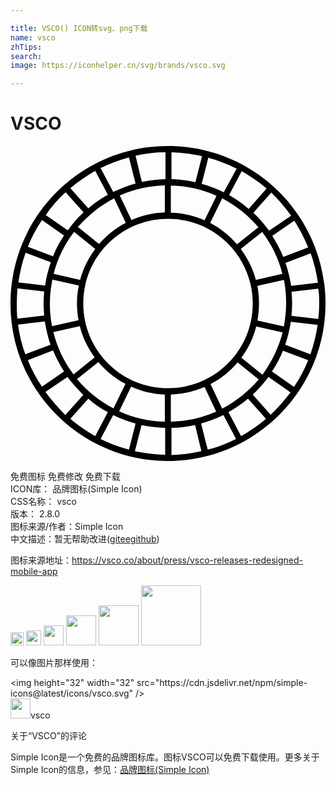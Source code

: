 ```yaml
---

title: VSCO() ICON转svg、png下载
name: vsco
zhTips: 
search: 
image: https://iconhelper.cn/svg/brands/vsco.svg

---
```


# VSCO  <small style="font-size: 60%;font-weight: 100"></small>

<div id="svg" class="svg-wrap">
<svg role="img" viewBox="0 0 24 24" xmlns="http://www.w3.org/2000/svg"><title>VSCO icon</title><path d="M12 0C5.376 0 0 5.376 0 12s5.376 12 12 12 12-5.376 12-12S18.624 0 12 0zm11.52 12c0 .408-.023.792-.072 1.176l-2.04-.24c.024-.312.05-.624.05-.936 0-.288-.025-.6-.05-.888l2.04-.24c.072.384.072.744.072 1.128zM.479 12c0-.384.024-.769.049-1.152l2.04.24c-.024.312-.047.6-.047.912s.023.6.047.912l-2.04.24C.479 12.769.479 12.384.479 12zm20.472-3.096l1.921-.72c.264.72.433 1.464.552 2.232l-2.04.24c-.097-.6-.24-1.2-.433-1.752zM21 12c0 .6-.072 1.176-.167 1.752l-2.017-.455c.071-.409.119-.841.119-1.297s-.048-.912-.119-1.344l2.017-.457c.118.577.167 1.177.167 1.801zm-9 6.456C8.435 18.455 5.545 15.565 5.544 12 5.545 8.435 8.435 5.545 12 5.544c3.565.001 6.455 2.891 6.456 6.456.008 3.559-2.871 6.448-6.429 6.456H12zM12.216 21v-2.064c.885-.029 1.756-.224 2.568-.575l.888 1.872c-1.09.482-2.264.742-3.456.767zm-3.936-.791l.912-1.873c.792.359 1.656.575 2.568.6V21c-1.202-.023-2.386-.293-3.48-.791zM3 12c0-.624.072-1.224.192-1.824l2.016.456c-.098.45-.146.908-.144 1.368 0 .432.048.864.12 1.272l-2.016.455C3.051 13.159 2.994 12.58 3 12zm8.76-9v2.064c-.877.029-1.74.224-2.544.576l-.888-1.871C9.411 3.291 10.577 3.03 11.76 3zm3.935.792l-.911 1.872c-.809-.363-1.682-.559-2.568-.576V3.024c1.248 0 2.424.288 3.479.768zm5.088 4.656c-.231-.56-.513-1.098-.84-1.608l1.681-1.152c.407.648.768 1.32 1.056 2.04l-1.897.72zm-.07 1.296l-2.018.456c-.23-.85-.621-1.648-1.151-2.352l1.632-1.295c.72.959 1.248 2.015 1.537 3.191zm-3.457-2.256c-.572-.667-1.264-1.22-2.04-1.633l.912-1.871c1.056.549 1.993 1.299 2.76 2.208l-1.632 1.296zm-.6-3.744l.96-1.824c.672.384 1.295.816 1.896 1.32L18.145 4.8c-.461-.401-.959-.754-1.489-1.056zm-.408-.216c-.54-.266-1.102-.483-1.68-.648l.504-1.992c.744.216 1.464.48 2.159.84l-.983 1.8zm-2.16-.768c-.6-.144-1.2-.216-1.824-.239V.479c.793.024 1.584.12 2.328.289l-.504 1.992zm-2.28-.239c-.605.021-1.207.094-1.8.216L9.528.744c.72-.168 1.487-.265 2.28-.265v2.042zm-2.28.334c-.586.167-1.156.384-1.704.649l-.96-1.824c.691-.343 1.415-.616 2.16-.816l.504 1.991zm-2.112.865c-.529.294-1.027.64-1.488 1.032L4.56 3.216c.6-.504 1.224-.936 1.896-1.319l.96 1.823zm.48.264l.888 1.871c-.792.408-1.464.96-2.04 1.608L5.136 6.168c.775-.895 1.711-1.636 2.76-2.184zM4.848 6.552l1.608 1.295c-.53.705-.921 1.503-1.152 2.353l-2.016-.456c.312-1.2.84-2.28 1.56-3.192zM3.24 8.4l-1.92-.72c.287-.72.648-1.416 1.08-2.04l1.68 1.176c-.341.494-.623 1.025-.84 1.584zm-.168.455c-.192.577-.36 1.152-.432 1.776L.6 10.393c.12-.769.288-1.537.553-2.257l1.919.719zm-.456 4.513c.096.6.239 1.2.432 1.776l-1.92.72c-.271-.728-.456-1.485-.552-2.257l2.04-.239zm.624 2.208c.239.576.528 1.104.84 1.607L2.4 18.336c-.435-.629-.797-1.306-1.08-2.016l1.92-.744zm.024-1.392l2.017-.456c.216.864.624 1.681 1.128 2.376L4.8 17.4c-.725-.957-1.247-2.051-1.536-3.216zm3.432 2.28c.577.672 1.272 1.248 2.064 1.656l-.912 1.872c-1.063-.557-2.009-1.315-2.784-2.232l1.632-1.296zm.72 3.815l-.96 1.825c-.674-.376-1.31-.819-1.896-1.321l1.368-1.535c.456.407.936.744 1.488 1.031zm.408.217c.528.264 1.104.48 1.705.647l-.504 1.992c-.747-.196-1.471-.469-2.16-.815l.959-1.824zm2.16.768c.576.12 1.176.193 1.8.217v2.039c-.774-.026-1.544-.114-2.305-.264l.505-1.992zm2.28.216c.605-.021 1.207-.094 1.801-.217l.479 1.992c-.749.168-1.513.264-2.28.287V21.48zm2.257-.336c.586-.165 1.155-.382 1.703-.647l.96 1.824c-.688.35-1.412.623-2.159.815l-.504-1.992zm2.086-.865c.528-.287 1.032-.647 1.488-1.031l1.369 1.535c-.588.502-1.223.945-1.896 1.321l-.961-1.825zm-.479-.263l-.888-1.871c.788-.414 1.489-.977 2.064-1.656l1.606 1.296c-.778.91-1.722 1.668-2.782 2.231zm3.071-2.592l-1.607-1.296c.532-.708.916-1.517 1.128-2.376l2.017.456c-.311 1.157-.831 2.248-1.538 3.216zM20.76 15.6l1.92.721c-.288.72-.648 1.392-1.079 2.04l-1.682-1.177c.337-.504.624-1.032.841-1.584zm.168-.455c.192-.553.336-1.152.433-1.752l2.039.239c-.11.761-.294 1.508-.551 2.232l-1.921-.719zm.456-9.841l-1.681 1.152c-.358-.49-.76-.947-1.199-1.368l1.368-1.536c.552.552 1.056 1.128 1.512 1.752zM4.2 3.528l1.368 1.536c-.456.408-.84.864-1.2 1.368l-1.68-1.176c.431-.636.94-1.216 1.512-1.728zM2.664 18.744l1.68-1.152c.36.48.769.937 1.2 1.369l-1.368 1.535c-.548-.545-1.054-1.131-1.512-1.752zm17.16 1.729l-1.368-1.537c.432-.407.841-.863 1.199-1.344l1.682 1.176c-.457.6-.961 1.175-1.513 1.705z"/></svg>
</div>
<detail full-name='vsco'></detail>

<div class="detail-page">
<p>
<span><span class="badge-success badge">免费图标</span> <span class="badge-success badge">免费修改</span>  <span class="badge-success badge">免费下载</span> </span>
<br/>
<span>
ICON库：
<span class="badge-secondary badge">品牌图标(Simple Icon)</span> 
</span>
<br/>
<span>
CSS名称：
<span class="badge-secondary badge">vsco</span> 
</span>

<br/>
<span>
版本：
<span class="badge-secondary badge">2.8.0</span> 
</span>
<br/>
<span>图标来源/作者：<span class="badge-light badge">Simple Icon</span></span> 
<br/>
<span class="zh-detail">中文描述：暂无<span class="help-link"><span>帮助改进</span>(<a href="https://gitee.com/liuwave/icon-helper/edit/master/json/brands/vsco.json" target="_blank" rel="noopener noreferrer">gitee</a><a href="https://github.com/liuwave/icon-helper/edit/master/json/brands/vsco.json" target="_blank" rel="noopener noreferrer">github</a></span>)</span><br/>
</p>
</div><div class="description description alert alert-light"><p>图标来源地址：<a href="https://vsco.co/about/press/vsco-releases-redesigned-mobile-app" target="_blank" rel="noopener noreferrer">https://vsco.co/about/press/vsco-releases-redesigned-mobile-app</a></p></div>
<div class="alert alert-dark">
<img height="21" width="21" src="https://cdn.jsdelivr.net/npm/simple-icons@latest/icons/vsco.svg" />
<img height="24" width="24" src="https://cdn.jsdelivr.net/npm/simple-icons@latest/icons/vsco.svg" />
<img height="32" width="32" src="https://cdn.jsdelivr.net/npm/simple-icons@latest/icons/vsco.svg" />
<img height="48" width="48" src="https://cdn.jsdelivr.net/npm/simple-icons@latest/icons/vsco.svg" />
<img height="64" width="64" src="https://cdn.jsdelivr.net/npm/simple-icons@latest/icons/vsco.svg" />
<img height="96" width="96" src="https://cdn.jsdelivr.net/npm/simple-icons@latest/icons/vsco.svg" />

</div>
<div>
  <p>可以像图片那样使用：    
  </p>
  <div class="alert alert-primary" style="font-size: 14px">
    &lt;img height="32" width="32" src="https://cdn.jsdelivr.net/npm/simple-icons@latest/icons/vsco.svg" /&gt;
    <copy-btn content='<img height="32" width="32" src="https://cdn.jsdelivr.net/npm/simple-icons@latest/icons/vsco.svg" />'></copy-btn>
  </div>
  <div class="alert alert-secondary">
    <img height="32" width="32" src="https://cdn.jsdelivr.net/npm/simple-icons@latest/icons/vsco.svg" />vsco
    <copy-btn content="vsco" btn-title="复制图标名称"></copy-btn>
  </div>
</div>

<Vssue title="关于“VSCO”的评论" >关于“VSCO”的评论</Vssue>


<div><p>Simple Icon是一个免费的品牌图标库。图标VSCO可以免费下载使用。更多关于  Simple Icon的信息，参见：<a target="_blank" href="https://iconhelper.cn/brands.html">品牌图标(Simple Icon)</a>
</p></div>
